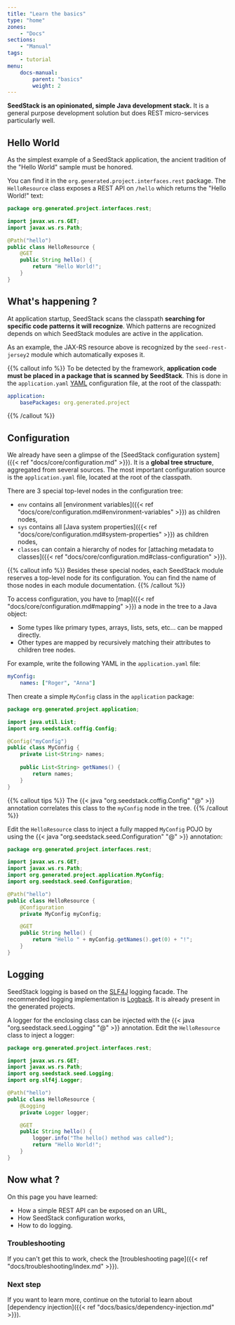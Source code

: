 ```yaml
---
title: "Learn the basics"
type: "home"
zones:
    - "Docs"
sections:
    - "Manual"    
tags:
    - tutorial
menu:
    docs-manual:
        parent: "basics"
        weight: 2
---
```


**SeedStack is an opinionated, simple Java development stack.** It is a general purpose development solution but does
REST micro-services particularly well.<!--more-->

## Hello World

As the simplest example of a SeedStack application, the ancient tradition of the "Hello World" sample must be honored. 

You can find it in the `org.generated.project.interfaces.rest` package. The `HelloResource` class exposes a REST API
on `/hello` which returns the "Hello World!" text:

```java
package org.generated.project.interfaces.rest;

import javax.ws.rs.GET;
import javax.ws.rs.Path;

@Path("hello")
public class HelloResource {
    @GET
    public String hello() {
        return "Hello World!";
    }
}
``` 

## What's happening ?

At application startup, SeedStack scans the classpath **searching for specific code patterns it will recognize**. Which
patterns are recognized depends on which SeedStack modules are active in the application. 

As an example, the JAX-RS resource above is recognized by the `seed-rest-jersey2` module which automatically exposes it.

{{% callout info %}}
To be detected by the framework, **application code must be placed in a package that is scanned by SeedStack**. 
This is done in the `application.yaml` [YAML](https://en.wikipedia.org/wiki/YAML) configuration file, at the root of the 
classpath:

```yaml
application:
    basePackages: org.generated.project
```  
{{% /callout %}}

## Configuration

We already have seen a glimpse of the [SeedStack configuration system]({{< ref "docs/core/configuration.md" >}}). It is
a **global tree structure**, aggregated from several sources. The most important configuration source is the 
`application.yaml` file, located at the root of the classpath.

There are 3 special top-level nodes in the configuration tree:

* `env` contains all [environment variables]({{< ref "docs/core/configuration.md#environment-variables" >}}) as children nodes,
* `sys` contains all [Java system properties]({{< ref "docs/core/configuration.md#system-properties" >}}) as children nodes,
* `classes` can contain a hierarchy of nodes for [attaching metadata to classes]({{< ref "docs/core/configuration.md#class-configuration" >}}).

{{% callout info %}}
Besides these special nodes, each SeedStack module reserves a top-level node for its configuration. You can find
the name of those nodes in each module documentation. 
{{% /callout %}}

To access configuration, you have to [map]({{< ref "docs/core/configuration.md#mapping" >}}) a node in the tree to a Java object:

* Some types like primary types, arrays, lists, sets, etc... can be mapped directly.
* Other types are mapped by recursively matching their attributes to children tree nodes.

For example, write the following YAML in the `application.yaml` file:

```yaml
myConfig:
    names: ["Roger", "Anna"]
```  

Then create a simple `MyConfig` class in the `application` package:

```java
package org.generated.project.application;

import java.util.List;
import org.seedstack.coffig.Config;

@Config("myConfig")
public class MyConfig {
    private List<String> names;
    
    public List<String> getNames() {
        return names;
    }
}
``` 

{{% callout tips %}}
The {{< java "org.seedstack.coffig.Config" "@" >}} annotation correlates this class to the `myConfig` node in 
the tree.
{{% /callout %}}

Edit the `HelloResource` class to inject a fully mapped `MyConfig` POJO by using the 
{{< java "org.seedstack.seed.Configuration" "@" >}} annotation:

```java
package org.generated.project.interfaces.rest;

import javax.ws.rs.GET;
import javax.ws.rs.Path;
import org.generated.project.application.MyConfig;
import org.seedstack.seed.Configuration;

@Path("hello")
public class HelloResource {
    @Configuration
    private MyConfig myConfig;

    @GET
    public String hello() {
        return "Hello " + myConfig.getNames().get(0) + "!";
    }
}
``` 

## Logging

SeedStack logging is based on the [SLF4J](https://www.slf4j.org/) logging facade. The recommended logging implementation
is [Logback](https://logback.qos.ch/). It is already present in the generated projects. 

A logger for the enclosing class can be injected with the {{< java "org.seedstack.seed.Logging" "@" >}} annotation. Edit 
the `HelloResource` class to inject a logger:

```java
package org.generated.project.interfaces.rest;

import javax.ws.rs.GET;
import javax.ws.rs.Path;
import org.seedstack.seed.Logging;
import org.slf4j.Logger;

@Path("hello")
public class HelloResource {
    @Logging
    private Logger logger;

    @GET
    public String hello() {
        logger.info("The hello() method was called");
        return "Hello World!";
    }
}
``` 

## Now what ?

On this page you have learned:

* How a simple REST API can be exposed on an URL,
* How SeedStack configuration works,
* How to do logging.

### Troubleshooting

If you can't get this to work, check the [troubleshooting page]({{< ref "docs/troubleshooting/index.md" >}}).

### Next step

If you want to learn more, continue on the tutorial to learn about [dependency injection]({{< ref "docs/basics/dependency-injection.md" >}}).
